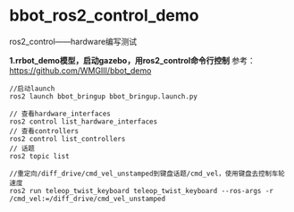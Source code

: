 # bbot_ros2_control_demo
ros2_control——hardware编写测试

**1.rrbot_demo模型，启动gazebo，用ros2_control命令行控制**
参考：https://github.com/WMGIII/bbot_demo
```
//启动launch
ros2 launch bbot_bringup bbot_bringup.launch.py
```
```
// 查看hardware_interfaces
ros2 control list_hardware_interfaces
// 查看controllers
ros2 control list_controllers
// 话题
ros2 topic list
```
```
//重定向/diff_drive/cmd_vel_unstamped到键盘话题/cmd_vel，使用键盘去控制车轮速度
ros2 run teleop_twist_keyboard teleop_twist_keyboard --ros-args -r /cmd_vel:=/diff_drive/cmd_vel_unstamped

```
